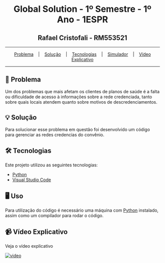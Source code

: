 <h1 align="center">Global Solution - 1º Semestre - 1º Ano - 1ESPR</h1>
<h2 align="center">Rafael Cristofali - RM553521</h2>

<hr/>

<p align="center">
  <a href="#pushpin-Problema">Problema</a>
  &nbsp;&nbsp;&nbsp;|&nbsp;&nbsp;&nbsp;
  <a href="#bulb-Solução">Solução</a>
  &nbsp;&nbsp;&nbsp;|&nbsp;&nbsp;&nbsp;
  <a href="#hammer_and_wrench-Tecnologias">Tecnologias</a>
  &nbsp;&nbsp;&nbsp;|&nbsp;&nbsp;&nbsp;
  <a href="#desktop_computer-Simulador">Simulador</a>
  &nbsp;&nbsp;&nbsp;|&nbsp;&nbsp;&nbsp;
  <a href="#desktop_computer-Vídeo-Explicativo">Vídeo Explicativo</a>
</p>

<hr/>

## :pushpin: Problema
Um dos problemas que mais afetam os clientes de planos de saúde é a falta ou dificuldade de acesso à informações sobre a rede credenciada, tanto sobre quais locais atendem quanto sobre motivos de descredenciamentos.

## :bulb: Solução
Para solucionar esse problema em questão foi desenvolvido um código para gerenciar as redes credencias do convênio.

## :hammer_and_wrench: Tecnologias
Este projeto utilizou as seguintes tecnologias:
* [Python](https://www.python.org/)
* [Visual Studio Code](https://code.visualstudio.com/)

## :desktop_computer: Uso
Para utilização do código é necessário uma máquina com [Python](https://www.python.org/) instalado, assim como um compilador para rodar o código.

## :video_camera: Vídeo Explicativo
Veja o vídeo explicativo

[![video]()]()
